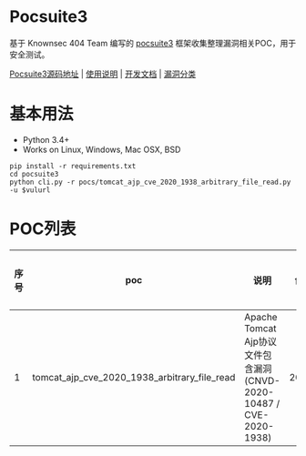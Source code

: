 # Pocsuite3
基于 Knownsec 404 Team 编写的 [pocsuite3](http://pocsuite.org/) 框架收集整理漏洞相关POC，用于安全测试。

[Pocsuite3源码地址](https://github.com/knownsec/pocsuite3) | [使用说明](https://github.com/knownsec/pocsuite3/blob/master/docs/USAGE.md) | [开发文档](https://github.com/knownsec/pocsuite3/blob/master/docs/CODING.md) | [漏洞分类](seebug.org/category/)

# 基本用法
- Python 3.4+
- Works on Linux, Windows, Mac OSX, BSD
  
```
pip install -r requirements.txt
cd pocsuite3
python cli.py -r pocs/tomcat_ajp_cve_2020_1938_arbitrary_file_read.py -u $vulurl 
```

# POC列表
| 序号 | poc                                     | 说明                                                          | 创建日期       |更新日期       |
| ---- | --------------------------------------- | ------------------------------------------------------------ |--------------|--------------|
| 1    | tomcat_ajp_cve_2020_1938_arbitrary_file_read | Apache Tomcat Ajp协议 文件包含漏洞(CNVD-2020-10487 / CVE-2020-1938)| 20200228|--|
